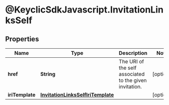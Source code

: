 # @KeyclicSdkJavascript.InvitationLinksSelf

## Properties
Name | Type | Description | Notes
------------ | ------------- | ------------- | -------------
**href** | **String** | The URI of the self associated to the given invitation. | [optional] 
**iriTemplate** | [**InvitationLinksSelfIriTemplate**](InvitationLinksSelfIriTemplate.md) |  | [optional] 


